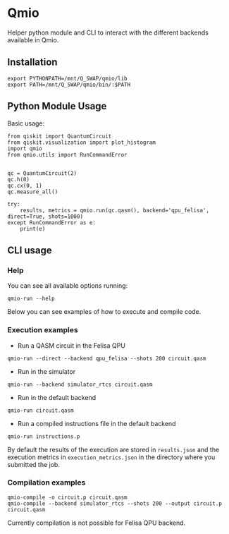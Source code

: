 # Qmio

Helper python module and CLI to interact with the different backends available in Qmio.

## Installation
```
export PYTHONPATH=/mnt/Q_SWAP/qmio/lib
export PATH=/mnt/Q_SWAP/qmio/bin/:$PATH
```

## Python Module Usage
Basic usage:
```
from qiskit import QuantumCircuit
from qiskit.visualization import plot_histogram
import qmio
from qmio.utils import RunCommandError


qc = QuantumCircuit(2)
qc.h(0)
qc.cx(0, 1)
qc.measure_all()

try:
    results, metrics = qmio.run(qc.qasm(), backend='qpu_felisa', direct=True, shots=1000)
except RunCommandError as e:
    print(e)
```


## CLI usage
### Help
You can see all available options running:
```
qmio-run --help
```
Below you can see examples of how to execute and compile code.

### Execution examples
- Run a QASM circuit in the Felisa QPU
```
qmio-run --direct --backend qpu_felisa --shots 200 circuit.qasm
```
- Run in the simulator
```
qmio-run --backend simulator_rtcs circuit.qasm
```
- Run in the default backend
```
qmio-run circuit.qasm
```
- Run a compiled instructions file in the default backend
```
qmio-run instructions.p
```

By default the results of the execution are stored in `results.json` and the execution metrics in `execution_metrics.json` in the directory where you submitted the job.

### Compilation examples
```
qmio-compile -o circuit.p circuit.qasm
qmio-compile --backend simulator_rtcs --shots 200 --output circuit.p circuit.qasm
```
Currently compilation is not possible for Felisa QPU backend.
